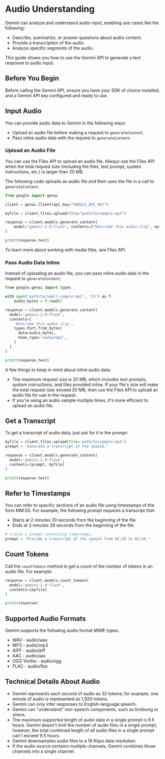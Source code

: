 # Audio Understanding

Gemini can analyze and understand audio input, enabling use cases like the following:

- Describe, summarize, or answer questions about audio content.
- Provide a transcription of the audio.
- Analyze specific segments of the audio.

This guide shows you how to use the Gemini API to generate a text response to audio input.

## Before You Begin

Before calling the Gemini API, ensure you have your SDK of choice installed, and a Gemini API key configured and ready to use.

## Input Audio

You can provide audio data to Gemini in the following ways:

- Upload an audio file before making a request to `generateContent`.
- Pass inline audio data with the request to `generateContent`.

### Upload an Audio File

You can use the Files API to upload an audio file. Always use the Files API when the total request size (including the files, text prompt, system instructions, etc.) is larger than 20 MB.

The following code uploads an audio file and then uses the file in a call to `generateContent`.

```python
from google import genai

client = genai.Client(api_key="GOOGLE_API_KEY")

myfile = client.files.upload(file="path/to/sample.mp3")

response = client.models.generate_content(
    model="gemini-2.0-flash", contents=["Describe this audio clip", myfile]
)

print(response.text)
```

To learn more about working with media files, see Files API.

### Pass Audio Data Inline

Instead of uploading an audio file, you can pass inline audio data in the request to `generateContent`:

```python
from google.genai import types

with open('path/to/small-sample.mp3', 'rb') as f:
    audio_bytes = f.read()

response = client.models.generate_content(
  model='gemini-2.0-flash',
  contents=[
    'Describe this audio clip',
    types.Part.from_bytes(
      data=audio_bytes,
      mime_type='audio/mp3',
    )
  ]
)

print(response.text)
```

A few things to keep in mind about inline audio data:

- The maximum request size is 20 MB, which includes text prompts, system instructions, and files provided inline. If your file's size will make the total request size exceed 20 MB, then use the Files API to upload an audio file for use in the request.
- If you're using an audio sample multiple times, it's more efficient to upload an audio file.

## Get a Transcript

To get a transcript of audio data, just ask for it in the prompt:

```python
myfile = client.files.upload(file='path/to/sample.mp3')
prompt = 'Generate a transcript of the speech.'

response = client.models.generate_content(
  model='gemini-2.0-flash',
  contents=[prompt, myfile]
)

print(response.text)
```

## Refer to Timestamps

You can refer to specific sections of an audio file using timestamps of the form MM:SS. For example, the following prompt requests a transcript that:

- Starts at 2 minutes 30 seconds from the beginning of the file.
- Ends at 3 minutes 29 seconds from the beginning of the file.

```python
# Create a prompt containing timestamps.
prompt = "Provide a transcript of the speech from 02:30 to 03:29."
```

## Count Tokens

Call the `countTokens` method to get a count of the number of tokens in an audio file. For example:

```python
response = client.models.count_tokens(
  model='gemini-2.0-flash',
  contents=[myfile]
)

print(response)
```

## Supported Audio Formats

Gemini supports the following audio format MIME types:

- WAV - audio/wav
- MP3 - audio/mp3
- AIFF - audio/aiff
- AAC - audio/aac
- OGG Vorbis - audio/ogg
- FLAC - audio/flac

## Technical Details About Audio

- Gemini represents each second of audio as 32 tokens; for example, one minute of audio is represented as 1,920 tokens.
- Gemini can only infer responses to English-language speech.
- Gemini can "understand" non-speech components, such as birdsong or sirens.
- The maximum supported length of audio data in a single prompt is 9.5 hours. Gemini doesn't limit the number of audio files in a single prompt; however, the total combined length of all audio files in a single prompt can't exceed 9.5 hours.
- Gemini downsamples audio files to a 16 Kbps data resolution.
- If the audio source contains multiple channels, Gemini combines those channels into a single channel.